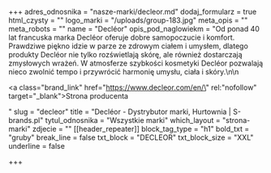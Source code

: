 +++
adres_odnosnika = "nasze-marki/decleor.md"
dodaj_formularz = true
html_czysty = ""
logo_marki = "/uploads/group-183.jpg"
meta_opis = ""
meta_robots = ""
name = "Decléor"
opis_pod_naglowiekm = "Od ponad 40 lat francuska marka Decléor oferuje dobre samopoczucie i komfort. Prawdziwe piękno idzie w parze ze zdrowym ciałem i umysłem, dlatego produkty Decléor nie tylko rozświetlają skórę, ale również dostarczają zmysłowych wrażeń. W atmosferze szybkości kosmetyki Decléor pozwalają nieco zwolnić tempo i przywrócić harmonię umysłu, ciała i skóry.\n\n    <p><a class=\"brand_link\" href=\"https://www.decleor.com/en/\" rel:\"nofollow\" target=\"_blank\">Strona producenta</a></p>"
slug = "decleor"
title = "Decléor - Dystrybutor marki, Hurtownia | S-brands.pl"
tytul_odnosnika = "Wszystkie marki"
which_layout = "strona-marki"
zdjecie = ""
[[header_repeater]]
block_tag_type = "h1"
bold_txt = "gruby"
break_line = false
txt_block = "DECLEOR"
txt_block_size = "XXL"
underline = false

+++
